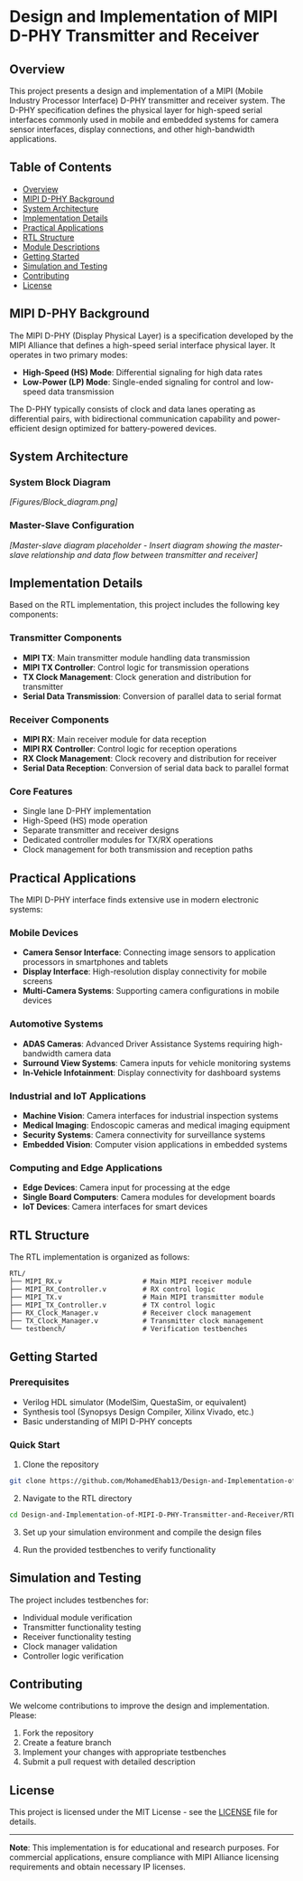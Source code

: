 # Design and Implementation of MIPI D-PHY Transmitter and Receiver

## Overview

This project presents a design and implementation of a MIPI (Mobile Industry Processor Interface) D-PHY transmitter and receiver system. The D-PHY specification defines the physical layer for high-speed serial interfaces commonly used in mobile and embedded systems for camera sensor interfaces, display connections, and other high-bandwidth applications.

## Table of Contents

- [Overview](#overview)
- [MIPI D-PHY Background](#mipi-d-phy-background)
- [System Architecture](#system-architecture)
- [Implementation Details](#implementation-details)
- [Practical Applications](#practical-applications)
- [RTL Structure](#rtl-structure)
- [Module Descriptions](#module-descriptions)
- [Getting Started](#getting-started)
- [Simulation and Testing](#simulation-and-testing)
- [Contributing](#contributing)
- [License](#license)

## MIPI D-PHY Background

The MIPI D-PHY (Display Physical Layer) is a specification developed by the MIPI Alliance that defines a high-speed serial interface physical layer. It operates in two primary modes:

- **High-Speed (HS) Mode**: Differential signaling for high data rates
- **Low-Power (LP) Mode**: Single-ended signaling for control and low-speed data transmission

The D-PHY typically consists of clock and data lanes operating as differential pairs, with bidirectional communication capability and power-efficient design optimized for battery-powered devices.

## System Architecture

### System Block Diagram
*[Figures/Block_diagram.png]*

### Master-Slave Configuration
*[Master-slave diagram placeholder - Insert diagram showing the master-slave relationship and data flow between transmitter and receiver]*

## Implementation Details

Based on the RTL implementation, this project includes the following key components:

### Transmitter Components
- **MIPI TX**: Main transmitter module handling data transmission
- **MIPI TX Controller**: Control logic for transmission operations
- **TX Clock Management**: Clock generation and distribution for transmitter
- **Serial Data Transmission**: Conversion of parallel data to serial format

### Receiver Components  
- **MIPI RX**: Main receiver module for data reception
- **MIPI RX Controller**: Control logic for reception operations
- **RX Clock Management**: Clock recovery and distribution for receiver
- **Serial Data Reception**: Conversion of serial data back to parallel format

### Core Features
- Single lane D-PHY implementation
- High-Speed (HS) mode operation
- Separate transmitter and receiver designs
- Dedicated controller modules for TX/RX operations
- Clock management for both transmission and reception paths

## Practical Applications

The MIPI D-PHY interface finds extensive use in modern electronic systems:

### Mobile Devices
- **Camera Sensor Interface**: Connecting image sensors to application processors in smartphones and tablets
- **Display Interface**: High-resolution display connectivity for mobile screens
- **Multi-Camera Systems**: Supporting camera configurations in mobile devices

### Automotive Systems
- **ADAS Cameras**: Advanced Driver Assistance Systems requiring high-bandwidth camera data
- **Surround View Systems**: Camera inputs for vehicle monitoring systems
- **In-Vehicle Infotainment**: Display connectivity for dashboard systems

### Industrial and IoT Applications
- **Machine Vision**: Camera interfaces for industrial inspection systems
- **Medical Imaging**: Endoscopic cameras and medical imaging equipment
- **Security Systems**: Camera connectivity for surveillance systems
- **Embedded Vision**: Computer vision applications in embedded systems

### Computing and Edge Applications
- **Edge Devices**: Camera input for processing at the edge
- **Single Board Computers**: Camera modules for development boards
- **IoT Devices**: Camera interfaces for smart devices

## RTL Structure

The RTL implementation is organized as follows:

```
RTL/
├── MIPI_RX.v                    # Main MIPI receiver module
├── MIPI_RX_Controller.v         # RX control logic
├── MIPI_TX.v                    # Main MIPI transmitter module  
├── MIPI_TX_Controller.v         # TX control logic
├── RX_Clock_Manager.v           # Receiver clock management
├── TX_Clock_Manager.v           # Transmitter clock management
└── testbench/                   # Verification testbenches
```

## Getting Started

### Prerequisites
- Verilog HDL simulator (ModelSim, QuestaSim, or equivalent)
- Synthesis tool (Synopsys Design Compiler, Xilinx Vivado, etc.)
- Basic understanding of MIPI D-PHY concepts

### Quick Start
1. Clone the repository
```bash
git clone https://github.com/MohamedEhab13/Design-and-Implementation-of-MIPI-D-PHY-Transmitter-and-Receiver.git
```

2. Navigate to the RTL directory
```bash
cd Design-and-Implementation-of-MIPI-D-PHY-Transmitter-and-Receiver/RTL
```

3. Set up your simulation environment and compile the design files

4. Run the provided testbenches to verify functionality

## Simulation and Testing

The project includes testbenches for:
- Individual module verification
- Transmitter functionality testing
- Receiver functionality testing  
- Clock manager validation
- Controller logic verification

## Contributing

We welcome contributions to improve the design and implementation. Please:

1. Fork the repository
2. Create a feature branch
3. Implement your changes with appropriate testbenches
4. Submit a pull request with detailed description

## License

This project is licensed under the MIT License - see the [LICENSE](LICENSE) file for details.

---

**Note**: This implementation is for educational and research purposes. For commercial applications, ensure compliance with MIPI Alliance licensing requirements and obtain necessary IP licenses.
